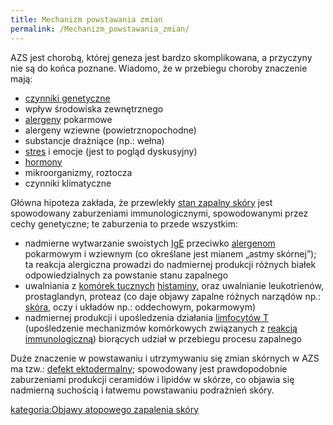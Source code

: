 ```yaml
---
title: Mechanizm powstawania zmian
permalink: /Mechanizm_powstawania_zmian/
---
```


AZS jest chorobą, której geneza jest bardzo skomplikowana, a przyczyny nie są do końca poznane. Wiadomo, że w przebiegu choroby znaczenie mają:

-   [czynniki genetyczne](/Obciążenie_genetyczne "wikilink")
-   wpływ środowiska zewnętrznego
-   [alergeny](/alergen "wikilink") pokarmowe
-   alergeny wziewne (powietrznopochodne)
-   substancje drażniące (np.: wełna)
-   [stres](/stres "wikilink") i emocje (jest to pogląd dyskusyjny)
-   [hormony](/hormony "wikilink")
-   mikroorganizmy, roztocza
-   czynniki klimatyczne

Główna hipoteza zakłada, że przewlekły [stan zapalny skóry](/stan_zapalny_skóry "wikilink") jest spowodowany zaburzeniami immunologicznymi, spowodowanymi przez cechy genetyczne; te zaburzenia to przede wszystkim:

-   nadmierne wytwarzanie swoistych [IgE](/IgE "wikilink") przeciwko [alergenom](/Alergen "wikilink") pokarmowym i wziewnym (co określane jest mianem „astmy skórnej”); ta reakcja alergiczna prowadzi do nadmiernej produkcji różnych białek odpowiedzialnych za powstanie stanu zapalnego
-   uwalniania z [komórek tucznych](/Komórki_tuczne "wikilink") [histaminy](/Histamina "wikilink"), oraz uwalnianie leukotrienów, prostaglandyn, proteaz (co daje objawy zapalne różnych narządów np.: [skóra](/Skóra "wikilink"), oczy i układów np.: oddechowym, pokarmowym)
-   nadmiernej produkcji i upośledzenia działania [limfocytów T](/Limfocyty_T "wikilink") (upośledzenie mechanizmów komórkowych związanych z [reakcją immunologiczną](/Reakcja_alergiczna "wikilink")) biorących udział w przebiegu procesu zapalnego

Duże znaczenie w powstawaniu i utrzymywaniu się zmian skórnych w AZS ma tzw.: [defekt ektodermalny](/defekt_ektodermalny "wikilink"); spowodowany jest prawdopodobnie zaburzeniami produkcji ceramidów i lipidów w skórze, co objawia się nadmierną suchością i łatwemu powstawaniu podrażnień skóry.

[kategoria:Objawy atopowego zapalenia skóry](/kategoria:Objawy_atopowego_zapalenia_skóry "wikilink")
